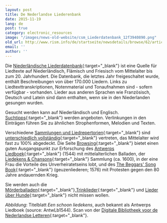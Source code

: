 ```yaml
---
layout: post
title: De Nederlandse Liederenbank
date: 2015-11-19
lang: de
post: true
category: electronic_resources
image: "/images/news-old-website/csm_Liederdatenbank_12f3940890.png"
old_url: http://www.rism.info/de/startseite/newsdetails/browse/62/article/64/the-dutch-song-database.html
email: ''
author: ''
---
```



Die [Niederländische Liederdatenbank](http://www.liederenbank.nl/){:target="_blank"} ist eine Quelle für Liedtexte auf Niederländisch, Flämisch und Friesisch vom Mittelalter bis zum 20. Jahrhundert. Die Datenbank, die letztes Jahr freigeschaltet wurde, enthält Beschreibungen von über 170.000 Liedern. Links zu Liedtexttranskriptionen, Notenmaterial und Tonaufnahmen sind - sofern verfügbar - vorhanden. Lieder aus anderen Sprachen wie Französisch, Deutsch und Latein sind dann enthalten, wenn sie in den Niederlanden gesungen wurden.

Gesucht werden kann auf Niederländisch und Englisch. [Suchtipps](http://www.liederenbank.nl/index.php?actie=zoekstrategie&lan=en){:target="_blank"} werden angeboten. Verlinkungen in den Einträgen führen Sie zu ähnlichen Strophenformen, Melodien und Texten.

Verschiedene [Sammlungen und Liedrepertorien](http://www.liederenbank.nl/index.php?lan=en&actie=collecties){:target="_blank"} sind [unterschiedlich vollständig](http://www.liederenbank.nl/nieuws.php?lan=en){:target="_blank"} vertreten, das Mittelalter wird fast zu 100% abgedeckt. Die Seite [Browsing](http://www.liederenbank.nl/index.php?actie=grasduinen&lan=en){:target="_blank"} bietet einen guten Ausgangspunkt zur Erforschung des [Antwerps Liedboek](http://www.liederenbank.nl/bronpresentatie.php?zoek=1000000&lan=en){:target="_blank"} (1544) mit mittelalterlichen Balladen, der [Liedekens & Chansons](http://www.liederenbank.nl/bronpresentatie.php?zoek=1011333&lan=en){:target="_blank"} Sammlung (ca. 1600), in der eine Frau die Vorteile des Unverheiratetseins lobt, und des [The Beggars' Song Book](http://www.liederenbank.nl/bronpresentatie.php?zoek=1001514&lan=en){:target="_blank"} (geuzenliederen; 1576) mit Protesten gegen den 80 Jahre andauernden Krieg.

Sie werden auch die [Mörderballaden](http://www.liederenbank.nl/resultaatlijst.php?zoekveld=moordlied+lbl&submit=zoek&enof=EN-zoeken&zoekop=allewoordenlied&sorteer=jaar&lan=en){:target="_blank"},[Trinklieder](http://www.liederenbank.nl/resultaatlijst.php?zoekveld=drinklied&submit=zoek&enof=EN-zoeken&zoekop=trefwoord&sorteer=jaar&lan=en){:target="_blank"} und [Lieder über Hunde](http://www.liederenbank.nl/resultaatlijst.php?zoekveld=hond&submit=zoek&enof=EN-zoeken&zoekop=trefwoord&sorteer=beginregel&lan=en){:target="_blank"} nicht missen wollen.


_Abbildung_: Titelblatt _Een schoon liedekens_, auch bekannt als Antwerps Liedboek (source: AntwLb1544). Scan von der [Digitale Bibliotheek voor de Nederlandse Letteren](http://www.dbnl.org/tekst/_ant001antw01_01/){:target="_blank"}.



